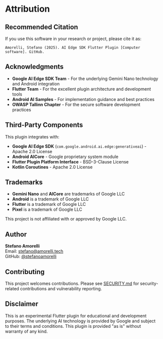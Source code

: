 # Attribution

## Recommended Citation

If you use this software in your research or project, please cite it as:

```
Amorelli, Stefano (2025). AI Edge SDK Flutter Plugin [Computer software]. GitHub. 
```

## Acknowledgments

- **Google AI Edge SDK Team** - For the underlying Gemini Nano technology and Android integration
- **Flutter Team** - For the excellent plugin architecture and development tools
- **Android AI Samples** - For implementation guidance and best practices
- **OWASP Tallinn Chapter** - For the secure software development practices

## Third-Party Components

This plugin integrates with:

- **Google AI Edge SDK** (`com.google.android.ai.edge:generativeai`) - Apache 2.0 License
- **Android AICore** - Google proprietary system module
- **Flutter Plugin Platform Interface** - BSD-3-Clause License
- **Kotlin Coroutines** - Apache 2.0 License

## Trademarks

- **Gemini Nano** and **AICore** are trademarks of Google LLC
- **Android** is a trademark of Google LLC
- **Flutter** is a trademark of Google LLC
- **Pixel** is a trademark of Google LLC

This project is not affiliated with or approved by Google LLC.

## Author

**Stefano Amorelli**  
Email: stefano@amorelli.tech  
GitHub: [@stefanoamorelli](https://github.com/stefanoamorelli)

## Contributing

This project welcomes contributions. Please see [SECURITY.md](SECURITY.md) for security-related contributions and vulnerability reporting.

## Disclaimer

This is an experimental Flutter plugin for educational and development purposes. The underlying AI technology is provided by Google and subject to their terms and conditions. This plugin is provided "as is" without warranty of any kind.